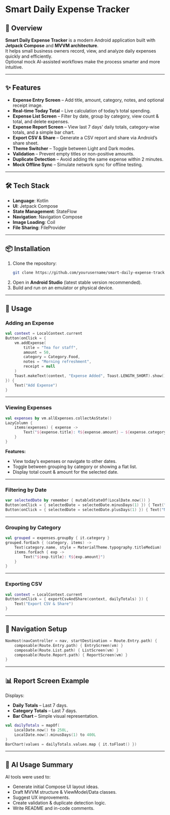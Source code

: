# Smart Daily Expense Tracker

## 📌 Overview
**Smart Daily Expense Tracker** is a modern Android application built with **Jetpack Compose** and **MVVM architecture**.  
It helps small business owners record, view, and analyze daily expenses quickly and efficiently.  
Optional mock AI-assisted workflows make the process smarter and more intuitive.

---

## ✨ Features
- **Expense Entry Screen** – Add title, amount, category, notes, and optional receipt image.
- **Real-time Today Total** – Live calculation of today’s total spending.
- **Expense List Screen** – Filter by date, group by category, view count & total, and delete expenses.
- **Expense Report Screen** – View last 7 days' daily totals, category-wise totals, and a simple bar chart.
- **Export CSV & Share** – Generate a CSV report and share via Android’s share sheet.
- **Theme Switcher** – Toggle between Light and Dark modes.
- **Validation** – Prevent empty titles or non-positive amounts.
- **Duplicate Detection** – Avoid adding the same expense within 2 minutes.
- **Mock Offline Sync** – Simulate network sync for offline testing.

---

## 🛠 Tech Stack
- **Language**: Kotlin
- **UI**: Jetpack Compose
- **State Management**: StateFlow
- **Navigation**: Navigation Compose
- **Image Loading**: Coil
- **File Sharing**: FileProvider

---

## 📦 Installation
1. Clone the repository:
    ```bash
    git clone https://github.com/yourusername/smart-daily-expense-tracker.git
    ```
2. Open in **Android Studio** (latest stable version recommended).
3. Build and run on an emulator or physical device.

---

## 🚀 Usage

### **Adding an Expense**
```kotlin
val context = LocalContext.current
Button(onClick = {
    vm.addExpense(
        title = "Tea for staff",
        amount = 50,
        category = Category.Food,
        notes = "Morning refreshment",
        receipt = null
    )
    Toast.makeText(context, "Expense Added", Toast.LENGTH_SHORT).show()
}) {
    Text("Add Expense")
}
```

---

### **Viewing Expenses**
```kotlin
val expenses by vm.allExpenses.collectAsState()
LazyColumn {
    items(expenses) { expense ->
        Text("${expense.title}: ₹${expense.amount} — ${expense.category}")
    }
}
```

**Features:**
- View today’s expenses or navigate to other dates.
- Toggle between grouping by category or showing a flat list.
- Display total count & amount for the selected date.

---

### **Filtering by Date**
```kotlin
var selectedDate by remember { mutableStateOf(LocalDate.now()) }
Button(onClick = { selectedDate = selectedDate.minusDays(1) }) { Text("Previous") }
Button(onClick = { selectedDate = selectedDate.plusDays(1) }) { Text("Next") }
```

---

### **Grouping by Category**
```kotlin
val grouped = expenses.groupBy { it.category }
grouped.forEach { (category, items) ->
    Text(category.name, style = MaterialTheme.typography.titleMedium)
    items.forEach { exp ->
        Text("${exp.title}: ₹${exp.amount}")
    }
}
```

---

### **Exporting CSV**
```kotlin
val context = LocalContext.current
Button(onClick = { exportCsvAndShare(context, dailyTotals) }) {
    Text("Export CSV & Share")
}
```

---

## 🔀 Navigation Setup
```kotlin
NavHost(navController = nav, startDestination = Route.Entry.path) {
    composable(Route.Entry.path) { EntryScreen(vm) }
    composable(Route.List.path) { ListScreen(vm) }
    composable(Route.Report.path) { ReportScreen(vm) }
}
```

---

## 📊 Report Screen Example
Displays:
- **Daily Totals** – Last 7 days.
- **Category Totals** – Last 7 days.
- **Bar Chart** – Simple visual representation.

```kotlin
val dailyTotals = mapOf(
    LocalDate.now() to 250L,
    LocalDate.now().minusDays(1) to 400L
)
BarChart(values = dailyTotals.values.map { it.toFloat() })
```

---

## 🤖 AI Usage Summary
AI tools were used to:
- Generate initial Compose UI layout ideas.
- Draft MVVM structure & ViewModel/Data classes.
- Suggest UX improvements.
- Create validation & duplicate detection logic.
- Write README and in-code comments.

